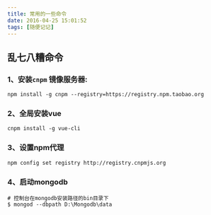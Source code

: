 ```yaml
---
title: 常用的一些命令
date: 2016-04-25 15:01:52
tags: [随便记记]
---
```

## 乱七八糟命令
### 1、安装`cnpm` 镜像服务器:
    npm install -g cnpm --registry=https://registry.npm.taobao.org
### 2、全局安装vue
    cnpm install -g vue-cli
### 3、设置npm代理
    npm config set registry http://registry.cnpmjs.org
### 4、启动mongodb
    # 控制台在mongodb安装路径的bin目录下
    $ mongod --dbpath D:\Mongodb\data  
